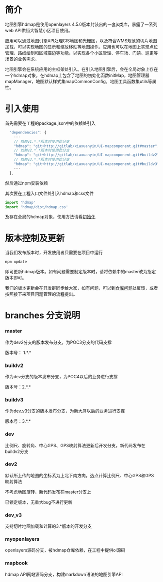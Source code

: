# 简介

地图引擎hdmap是使用openlayers 4.5.0版本封装出的一套js类库，暴露了一系列web API供恒大智慧小区项目使用。

应用可以通过地图引擎API处理GIS地图和光栅图，以及符合WMS规范的切片地图加载，可以实现地图的显示和缩放移动等地图操作。应用也可以在地图上实现点位管理、路线绘制和区域描边等功能，以实现各个小区管理、停车场、门禁、巡更等场景的业务需求。

地图引擎会在系统应用的主框架处引入。在引入地图引擎后，会在全局对象上存在一个hdmap对象，在hdmap上包含了地图的初始化函数initMap，地图管理器mapManager，地图默认样式集mapCommonConfig，地图工具函数集utils等属性。

# 引入使用

首先需要在工程的package.json中的依赖处引入

```javascript
  "dependencies": {
    ···
    // 依赖v1.*.*版本时使用此分支
    "hdmap": "git+http://gitlab/xiaxuanyin/UI-mapcomponent.git#master",
    // 依赖v2.*.*版本时使用此分支
    "hdmap": "git+http://gitlab/xiaxuanyin/UI-mapcomponent.git#buildv2",
    // 依赖v3.*.*版本时使用此分支
    "hdmap": "git+http://gitlab/xiaxuanyin/UI-mapcomponent.git#buildv3"
    ···
  },
```

然后通过npm安装依赖

其次要在工程入口文件处引入hdmap和css文件

```javascript
import 'hdmap'
import 'hdmap/dist/hdmap.css'
```

及存在全局的hdmap对象，使用方法请看[初始化](map/init.md)

# 版本控制及更新

当我们发布版本时，开发使用者只需要在项目中运行
```javascript
npm update
```
即可更新hdmap版本。如有问题需要制定版本时，请将依赖中的master改为指定版本即可。

我们的版本更新会在开发群同步给大家，如有问题，可以到[仓库问题](http://gitlab/xiaxuanyin/UI-mapcomponent/issues)处反馈，或者按照接下来项目问题管理的流程提出。


# branches 分支说明
### master
作为dev2分支的版本发布分支，为POC3分支的代码支撑

版本号： 1.\*.\*
### buildv2
作为dev分支的版本发布分支，为POC4以后的业务进行支撑

版本号：2.\*.\*
### buildv3
作为dev_v3分支的版本发布分支，为新大屏以后的业务进行支撑

版本号：3.\*.\*
### dev
比例尺、旋转角、中心GPS、GPS映射算法更新后开发分支，新代码发布在buildv2分支
### dev2
默认所上传的地图的坐标系为上北下南方向，选点计算比例尺、中心GPS和GPS映射算法

不考虑地图旋转，新代码发布在master分支上

已锁定版本，无重大bug不进行更新

### dev_v3
支持切片地图加载和计算的3.*版本的开发分支
### myopenlayers
openlayers源码分支，被hdmap仓库依赖，在工程中提供ol源码
### mapbook
hdmap API网站源码分支，构建markdown语法的地图引擎API
